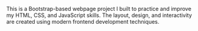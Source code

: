 This is a Bootstrap-based webpage project I built to practice and improve my HTML, CSS, and JavaScript skills. The layout, design, and interactivity are created using modern frontend development techniques.
